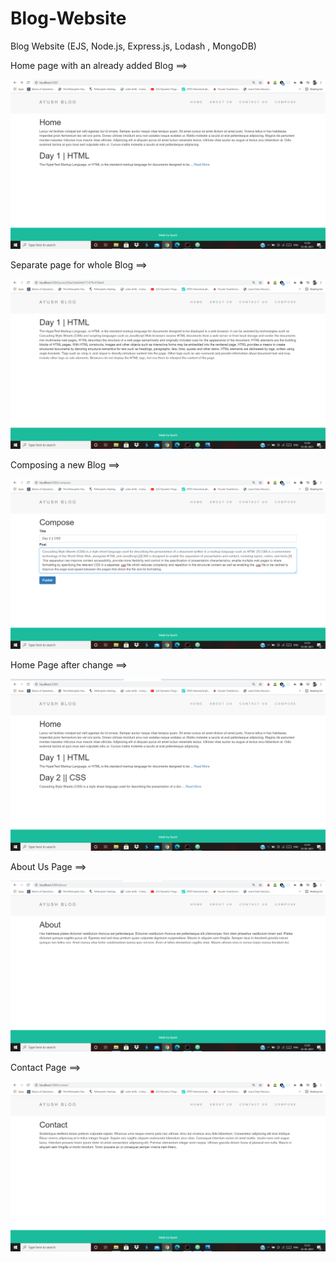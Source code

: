 # Blog-Website
Blog Website (EJS, Node.js, Express.js, Lodash , MongoDB)

Home page with an already added Blog ==>

![](images/i1.png)

Separate page for whole Blog ==>

![](images/i6.png)

Composing a new Blog ==>

![](images/i2.png)

Home Page after change ==>

![](images/i3.png)

About Us Page ==>

![](images/i4.png)

Contact Page ==>

![](images/i5.png)




